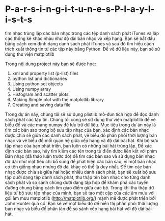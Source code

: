 # P-a-r-s-i-n-g-i-t-u-n-e-s-P-l-a-y-l-i-s-t-s
 tìm nhạc trùng lặp các bản nhạc trong các tệp danh sách phát iTunes và lập các thống kê khác nhau như độ dài bản nhạc và xếp hạng. Bạn sẽ bắt đầu bằng cách xem định dạng danh sách phát iTunes và sau đó tìm hiểu cách trích xuất thông tin từ các tệp này bằng Python. Để vẽ dữ liệu này, bạn sẽ sử dụng thư viện matplotlib

Trong nội dung project này bạn sẽ được học:
1.  xml and property list (p-list) files
2. python list and dictionaries
3. Using python set objects
4. Using numpy array
5. Histogram and scatter plots
6. Making Simple plot with the matplotlib library
7. Creating and saving data file

Trong dự án này, chúng tôi sẽ sử dụng plistlib mô-đun tích hợp để đọc danh sách phát các tập tin. Chúng tôi cũng sẽ sử dụng thư viện matplotlib để vẽ biểu đồ và các mảng numpy để lưu trữ dữ liệu.
Mục tiêu trong dự án này là tìm các bản sao trong bộ sưu tập nhạc của bạn, xác định các bản nhạc được chia sẻ giữa các danh sách phát, vẽ biểu đồ phân phối thời lượng bản nhạc và vẽ biểu đồ mối quan hệ giữa xếp hạng và độ dài bài hát.
Khi bộ sưu tập nhạc của bạn phát triển, bạn luôn có những bài hát trùng lặp. Để xác định các bản sao, hãy tìm kiếm các tên trong từ điển được liên kết với phím Bản nhạc (đã thảo luận trước đó) để tìm các bản sao và sử dụng bản nhạc độ dài như một tiêu chí bổ sung để phát hiện các bản sao, vì một bản nhạc có
tên giống nhau nhưng độ dài khác có thể là duy nhất. Để tìm các bản nhạc được chia sẻ giữa hai hoặc nhiều danh sách phát, bạn sẽ xuất bộ sưu tập dưới dạng tệp danh sách phát, thu thập tên bản nhạc cho từng danh sách phát và so sánh chúng dưới dạng tập hợp để khám phá các tuyến đường chung bằng cách tìm giao điểm
giữa các bộ. Trong khi thu thập dữ liệu từ bộ sưu tập nhạc của mình, bạn sẽ tạo một cặp của các âm mưu với gói âm mưu matplotlib (http://matplotlib.org/) mạnh mẽ được phát triển bởi John Hunter quá cố. Bạn sẽ vẽ một biểu đồ để hiển thị phân phối thời lượng bản nhạc và biểu đồ phân tán để so sánh xếp hạng bài hát với độ dài bài hát.
